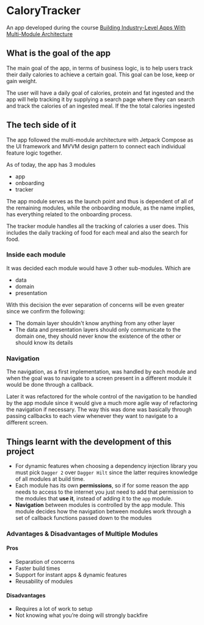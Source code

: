 # CaloryTracker

An app developed during the
course [Building Industry-Level Apps With Multi-Module Architecture](https://elopage.com/s/philipplackner/building-industry-level-apps-with-multi-module-architecture)

## What is the goal of the app

The main goal of the app, in terms of business logic, is to help users track their daily calories to
achieve a certain goal. This goal can be lose, keep or gain weight.

The user will have a daily goal of calories, protein and fat ingested and the app will help tracking
it by supplying a search page where they can search and track the calories of an ingested meal. If
the the total calories ingested

## The tech side of it

The app followed the multi-module architecture with Jetpack Compose as the UI framework and MVVM
design pattern to connect each individual feature logic together.

As of today, the app has 3 modules

* app
* onboarding
* tracker

The app module serves as the launch point and thus is dependent of all of the remaining modules,
while the onboarding module, as the name implies, has everything related to the onboarding process.

The tracker module handles all the tracking of calories a user does. This includes the daily
tracking of food for each meal and also the search for food.

### Inside each module

It was decided each module would have 3 other sub-modules. Which are

* data
* domain
* presentation

With this decision the ever separation of concerns will be even greater since we confirm the
following:

* The domain layer shouldn't know anything from any other layer
* The data and presentation layers should only communicate to the domain one, they should never know
  the existence of the other or should know its details

### Navigation

The navigation, as a first implementation, was handled by each module and when the goal was to
navigate to a screen present in a different module it would be done through a callback.

Later it was refactored for the whole control of the navigation to be handled by the app module
since it would give a much more agile way of refactoring the navigation if necessary. The way this
was done was basically through passing callbacks to each view whenever they want to navigate to a
different screen.

## Things learnt with the development of this project

- For dynamic features when choosing a dependency injection library you must pick `Dagger 2`
  over `Dagger Hilt` since the latter requires knowledge of all modules at build time.
- Each module has its own **permissions**, so if for some reason the app needs to access to the
  internet you just need to add that permission to the modules that **use it**, instead of adding it
  to the `app` module.
- **Navigation** between modules is controlled by the app module. This module decides how the
  navigation between modules work through a set of callback functions passed down to the modules

### Advantages & Disadvantages of Multiple Modules

#### Pros

- Separation of concerns
- Faster build times
- Support for instant apps & dynamic features
- Reusability of modules

#### Disadvantages

- Requires a lot of work to setup
- Not knowing what you’re doing will strongly backfire